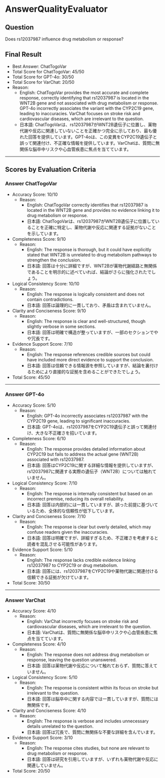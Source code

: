 # AnswerQualityEvaluator

## Question

Does rs12037987 influence drug metabolism or response?

## Final Result

- Best Answer: ChatTogoVar
- Total Score for ChatTogoVar: 45/50
- Total Score for GPT-4o: 30/50
- Total Score for VarChat: 20/50
- Reason:
  - English: ChatTogoVar provides the most accurate and complete response, correctly identifying that rs12037987 is located in the WNT2B gene and not associated with drug metabolism or response. GPT-4o incorrectly associates the variant with the CYP2C19 gene, leading to inaccuracies. VarChat focuses on stroke risk and cardiovascular diseases, which are irrelevant to the question.
  - 日本語: ChatTogoVarは、rs12037987がWNT2B遺伝子に位置し、薬物代謝や反応に関連していないことを正確かつ完全に示しており、最も優れた回答を提供しています。GPT-4oは、この変異をCYP2C19遺伝子と誤って関連付け、不正確な情報を提供しています。VarChatは、質問に無関係な脳卒中リスクや心血管疾患に焦点を当てています。

---

## Scores by Evaluation Criteria

### Answer ChatTogoVar
- Accuracy Score: 10/10
  - Reason: 
    - English: ChatTogoVar correctly identifies that rs12037987 is located in the WNT2B gene and provides no evidence linking it to drug metabolism or response.
    - 日本語: ChatTogoVarは、rs12037987がWNT2B遺伝子に位置していることを正確に特定し、薬物代謝や反応に関連する証拠がないことを示しています。
- Completeness Score: 9/10
  - Reason: 
    - English: The response is thorough, but it could have explicitly stated that WNT2B is unrelated to drug metabolism pathways to strengthen the conclusion.
    - 日本語: 回答は十分に詳細ですが、WNT2Bが薬物代謝経路と無関係であることを明示的に述べていれば、結論がさらに強化されたでしょう。
- Logical Consistency Score: 10/10
  - Reason: 
    - English: The response is logically consistent and does not contain contradictions.
    - 日本語: 回答は論理的に一貫しており、矛盾は含まれていません。
- Clarity and Conciseness Score: 9/10
  - Reason: 
    - English: The response is clear and well-structured, though slightly verbose in some sections.
    - 日本語: 回答は明確で構造が整っていますが、一部のセクションでやや冗長です。
- Evidence Support Score: 7/10
  - Reason: 
    - English: The response references credible sources but could have included more direct evidence to support the conclusion.
    - 日本語: 回答は信頼できる情報源を参照していますが、結論を裏付けるためにより直接的な証拠を含めることができたでしょう。
- Total Score: 45/50

---

### Answer GPT-4o
- Accuracy Score: 5/10
  - Reason: 
    - English: GPT-4o incorrectly associates rs12037987 with the CYP2C19 gene, leading to significant inaccuracies.
    - 日本語: GPT-4oは、rs12037987をCYP2C19遺伝子と誤って関連付け、大きな不正確さを招いています。
- Completeness Score: 6/10
  - Reason: 
    - English: The response provides detailed information about CYP2C19 but fails to address the actual gene (WNT2B) associated with rs12037987.
    - 日本語: 回答はCYP2C19に関する詳細な情報を提供していますが、rs12037987に関連する実際の遺伝子（WNT2B）については触れていません。
- Logical Consistency Score: 7/10
  - Reason: 
    - English: The response is internally consistent but based on an incorrect premise, reducing its overall reliability.
    - 日本語: 回答は内部的には一貫していますが、誤った前提に基づいているため、全体的な信頼性が低下しています。
- Clarity and Conciseness Score: 7/10
  - Reason: 
    - English: The response is clear but overly detailed, which may confuse readers given the inaccuracies.
    - 日本語: 回答は明確ですが、詳細すぎるため、不正確さを考慮すると読者を混乱させる可能性があります。
- Evidence Support Score: 5/10
  - Reason: 
    - English: The response lacks credible evidence linking rs12037987 to CYP2C19 or drug metabolism.
    - 日本語: 回答には、rs12037987をCYP2C19や薬物代謝に関連付ける信頼できる証拠が欠けています。
- Total Score: 30/50

---

### Answer VarChat
- Accuracy Score: 4/10
  - Reason: 
    - English: VarChat incorrectly focuses on stroke risk and cardiovascular diseases, which are irrelevant to the question.
    - 日本語: VarChatは、質問に無関係な脳卒中リスクや心血管疾患に焦点を当てています。
- Completeness Score: 4/10
  - Reason: 
    - English: The response does not address drug metabolism or response, leaving the question unanswered.
    - 日本語: 回答は薬物代謝や反応について触れておらず、質問に答えていません。
- Logical Consistency Score: 5/10
  - Reason: 
    - English: The response is consistent within its focus on stroke but irrelevant to the question.
    - 日本語: 回答は脳卒中に関する内容では一貫していますが、質問には無関係です。
- Clarity and Conciseness Score: 4/10
  - Reason: 
    - English: The response is verbose and includes unnecessary details unrelated to the question.
    - 日本語: 回答は冗長で、質問に無関係な不要な詳細を含んでいます。
- Evidence Support Score: 3/10
  - Reason: 
    - English: The response cites studies, but none are relevant to drug metabolism or response.
    - 日本語: 回答は研究を引用していますが、いずれも薬物代謝や反応に関連していません。
- Total Score: 20/50